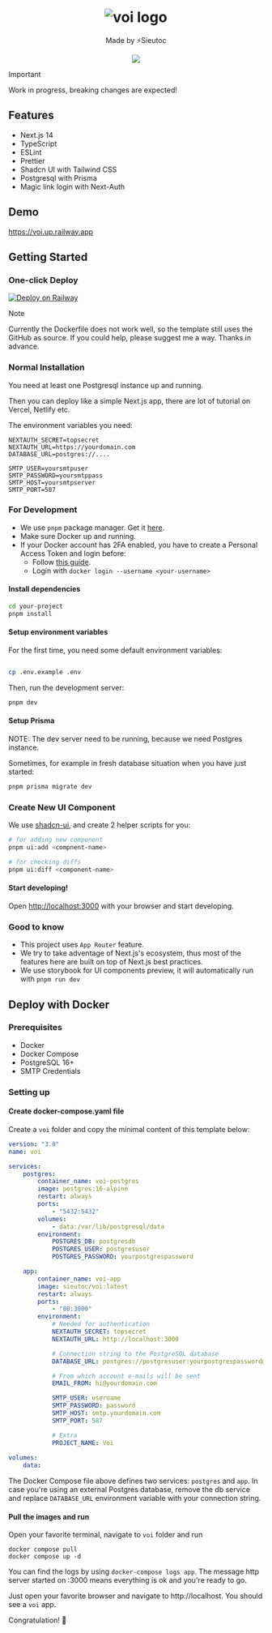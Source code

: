 <h1 align="center">
 <img src="https://i.imgur.com/Xohapcq.png" title="voi logo" />
</h1>

<p align="center">Made by ⚡Sieutoc</p>

<p align="center" width="100%">
    <img src="https://github.com/getsieutoc/voi/assets/1083478/7afcc2d3-0a2b-4bc8-acb8-42f99ded4bdd" />
</p>

> [!IMPORTANT]
> Work in progress, breaking changes are expected!

## Features

- Next.js 14
- TypeScript
- ESLint
- Prettier
- Shadcn UI with Tailwind CSS
- Postgresql with Prisma
- Magic link login with Next-Auth

## Demo

https://voi.up.railway.app

## Getting Started

### One-click Deploy

[![Deploy on Railway](https://railway.app/button.svg)](https://railway.app/template/kJ5jtI?referralCode=pwTZMY)

> [!NOTE]
> Currently the Dockerfile does not work well, so the template still uses the GitHub as source. If you could help, please suggest me a way. Thanks in advance.

### Normal Installation

You need at least one Postgresql instance up and running.

Then you can deploy like a simple Next.js app, there are lot of tutorial on Vercel, Netlify etc.

The environment variables you need:

```
NEXTAUTH_SECRET=topsecret
NEXTAUTH_URL=https://yourdomain.com
DATABASE_URL=postgres://....

SMTP_USER=yoursmtpuser
SMTP_PASSWORD=yoursmtppass
SMTP_HOST=yoursmtpserver
SMTP_PORT=587
```

### For Development

- We use `pnpm` package manager. Get it [here](https://pnpm.io/installation).
- Make sure Docker up and running.
- If your Docker account has 2FA enabled, you have to create a Personal Access Token and login before:
    - Follow [this guide](https://docs.docker.com/docker-hub/access-tokens/).
    - Login with `docker login --username <your-username>`


#### Install dependencies

```bash
cd your-project
pnpm install
```

#### Setup environment variables

For the first time, you need some default environment variables:

```bash

cp .env.example .env
```

Then, run the development server:

```bash
pnpm dev
```

#### Setup Prisma

NOTE: The dev server need to be running, because we need Postgres instance.

Sometimes, for example in fresh database situation when you have just started:

```bash
pnpm prisma migrate dev
```

### Create New UI Component

We use [shadcn-ui](https://ui.shadcn.com/), and create 2 helper scripts for you:

```bash
# for adding new component
pnpm ui:add <compnent-name>

# for checking diffs
pnpm ui:diff <component-name>
```

#### Start developing!

Open [http://localhost:3000](http://localhost:3000) with your browser and start developing.

### Good to know

- This project uses `App Router` feature.
- We try to take adventage of Next.js's ecosystem, thus most of the features here are built on top of Next.js best practices.
- We use storybook for UI components preview, it will automatically run with `pnpm run dev`

## Deploy with Docker

### Prerequisites

- Docker
- Docker Compose
- PostgreSQL  16+
- SMTP Credentials

### Setting up

#### Create docker-compose.yaml file

Create a `voi` folder and copy the minimal content of this template below:

```yaml
version: "3.8"
name: voi

services:
    postgres:
        container_name: voi-postgres
        image: postgres:16-alpine
        restart: always
        ports:
            - "5432:5432"
        volumes:
            - data:/var/lib/postgresql/data
        environment:
            POSTGRES_DB: postgresdb
            POSTGRES_USER: postgresuser
            POSTGRES_PASSWORD: yourpostgrespassword

    app:
        container_name: voi-app
        image: sieutoc/voi:latest
        restart: always
        ports:
            - "80:3000"
        environment:            
            # Needed for authentication
            NEXTAUTH_SECRET: topsecret
            NEXTAUTH_URL: http://localhost:3000

            # Connection string to the PostgreSQL database
            DATABASE_URL: postgres://postgresuser:yourpostgrespassword@db:5432/postgresdb

            # From which account e-mails will be sent
            EMAIL_FROM: hi@yourdomain.com

            SMTP_USER: username
            SMTP_PASSWORD: password
            SMTP_HOST: smtp.yourdomain.com
            SMTP_PORT: 587

            # Extra
            PROJECT_NAME: Voi
    
volumes:
    data:
```

The Docker Compose file above defines two services: `postgres` and `app`. In case you're using an external Postgres database, remove the db service and replace `DATABASE_URL` environment variable with your connection string.

#### Pull the images and run

Open your favorite terminal, navigate to `voi` folder and run

```
docker compose pull
docker compose up -d
```

You can find the logs by using `docker-compose logs app`. The message http server started on :3000 means everything is ok and you're ready to go.

Just open your favorite browser and navigate to http://localhost. You should see a `voi` app.

Congratulation! :tada:
